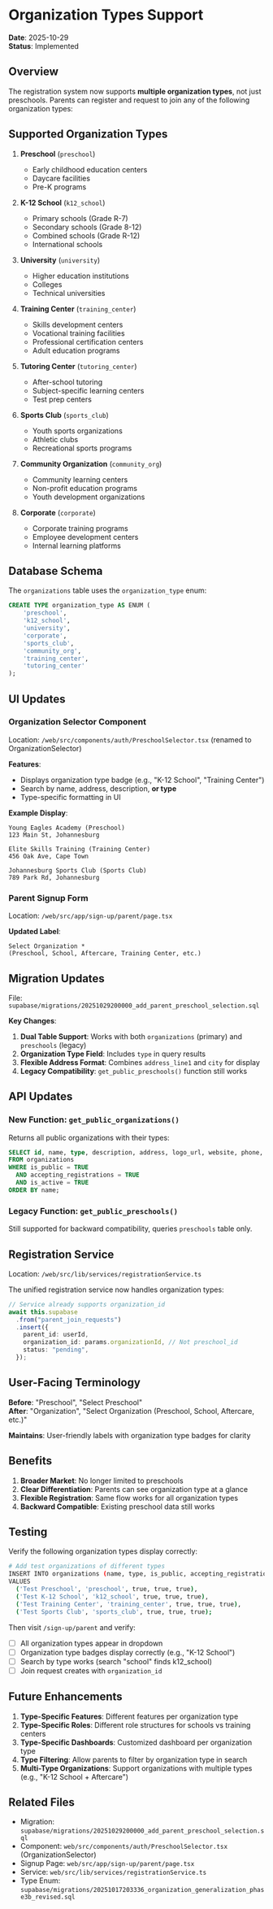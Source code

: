 # Organization Types Support

**Date**: 2025-10-29  
**Status**: Implemented

## Overview

The registration system now supports **multiple organization types**, not just preschools. Parents can register and request to join any of the following organization types:

## Supported Organization Types

1. **Preschool** (`preschool`)
   - Early childhood education centers
   - Daycare facilities
   - Pre-K programs

2. **K-12 School** (`k12_school`)
   - Primary schools (Grade R-7)
   - Secondary schools (Grade 8-12)
   - Combined schools (Grade R-12)
   - International schools

3. **University** (`university`)
   - Higher education institutions
   - Colleges
   - Technical universities

4. **Training Center** (`training_center`)
   - Skills development centers
   - Vocational training facilities
   - Professional certification centers
   - Adult education programs

5. **Tutoring Center** (`tutoring_center`)
   - After-school tutoring
   - Subject-specific learning centers
   - Test prep centers

6. **Sports Club** (`sports_club`)
   - Youth sports organizations
   - Athletic clubs
   - Recreational sports programs

7. **Community Organization** (`community_org`)
   - Community learning centers
   - Non-profit education programs
   - Youth development organizations

8. **Corporate** (`corporate`)
   - Corporate training programs
   - Employee development centers
   - Internal learning platforms

## Database Schema

The `organizations` table uses the `organization_type` enum:

```sql
CREATE TYPE organization_type AS ENUM (
    'preschool',
    'k12_school',
    'university',
    'corporate',
    'sports_club',
    'community_org',
    'training_center',
    'tutoring_center'
);
```

## UI Updates

### Organization Selector Component

Location: `/web/src/components/auth/PreschoolSelector.tsx` (renamed to OrganizationSelector)

**Features**:
- Displays organization type badge (e.g., "K-12 School", "Training Center")
- Search by name, address, description, **or type**
- Type-specific formatting in UI

**Example Display**:
```
Young Eagles Academy (Preschool)
123 Main St, Johannesburg

Elite Skills Training (Training Center)
456 Oak Ave, Cape Town

Johannesburg Sports Club (Sports Club)
789 Park Rd, Johannesburg
```

### Parent Signup Form

Location: `/web/src/app/sign-up/parent/page.tsx`

**Updated Label**:
```
Select Organization *
(Preschool, School, Aftercare, Training Center, etc.)
```

## Migration Updates

File: `supabase/migrations/20251029200000_add_parent_preschool_selection.sql`

**Key Changes**:
1. **Dual Table Support**: Works with both `organizations` (primary) and `preschools` (legacy)
2. **Organization Type Field**: Includes `type` in query results
3. **Flexible Address Format**: Combines `address_line1` and `city` for display
4. **Legacy Compatibility**: `get_public_preschools()` function still works

## API Updates

### New Function: `get_public_organizations()`

Returns all public organizations with their types:

```sql
SELECT id, name, type, description, address, logo_url, website, phone, email
FROM organizations
WHERE is_public = TRUE
  AND accepting_registrations = TRUE
  AND is_active = TRUE
ORDER BY name;
```

### Legacy Function: `get_public_preschools()`

Still supported for backward compatibility, queries `preschools` table only.

## Registration Service

Location: `/web/src/lib/services/registrationService.ts`

The unified registration service now handles organization types:

```typescript
// Service already supports organization_id
await this.supabase
  .from("parent_join_requests")
  .insert({
    parent_id: userId,
    organization_id: params.organizationId, // Not preschool_id
    status: "pending",
  });
```

## User-Facing Terminology

**Before**: "Preschool", "Select Preschool"  
**After**: "Organization", "Select Organization (Preschool, School, Aftercare, etc.)"

**Maintains**: User-friendly labels with organization type badges for clarity

## Benefits

1. **Broader Market**: No longer limited to preschools
2. **Clear Differentiation**: Parents can see organization type at a glance
3. **Flexible Registration**: Same flow works for all organization types
4. **Backward Compatible**: Existing preschool data still works

## Testing

Verify the following organization types display correctly:

```bash
# Add test organizations of different types
INSERT INTO organizations (name, type, is_public, accepting_registrations, is_active)
VALUES 
  ('Test Preschool', 'preschool', true, true, true),
  ('Test K-12 School', 'k12_school', true, true, true),
  ('Test Training Center', 'training_center', true, true, true),
  ('Test Sports Club', 'sports_club', true, true, true);
```

Then visit `/sign-up/parent` and verify:
- [ ] All organization types appear in dropdown
- [ ] Organization type badges display correctly (e.g., "K-12 School")
- [ ] Search by type works (search "school" finds k12_school)
- [ ] Join request creates with `organization_id`

## Future Enhancements

1. **Type-Specific Features**: Different features per organization type
2. **Type-Specific Roles**: Different role structures for schools vs training centers
3. **Type-Specific Dashboards**: Customized dashboard per organization type
4. **Type Filtering**: Allow parents to filter by organization type in search
5. **Multi-Type Organizations**: Support organizations with multiple types (e.g., "K-12 School + Aftercare")

## Related Files

- Migration: `supabase/migrations/20251029200000_add_parent_preschool_selection.sql`
- Component: `web/src/components/auth/PreschoolSelector.tsx` (OrganizationSelector)
- Signup Page: `web/src/app/sign-up/parent/page.tsx`
- Service: `web/src/lib/services/registrationService.ts`
- Type Enum: `supabase/migrations/20251017203336_organization_generalization_phase3b_revised.sql`
